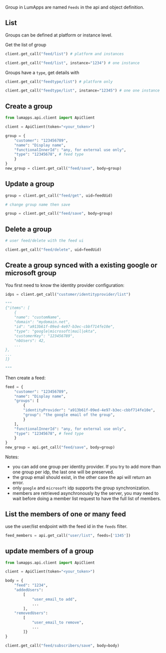 Group in LumApps are named `Feeds` in the api and object definition.

## List
Groups can be defined at platform or instance level.

Get the list of group
```python
client.get_call("feed/list") # platform and instances

client.get_call("feed/list", instance="1234") # one instance
```

Groups have a `type`, get details with
```python
client.get_call("feedtype/list") # platform only

client.get_call("feedtype/list", instance="12345") # one one instance
```


## Create a group

```python
from lumapps.api.client import ApiClient

client = ApiClient(token="<your_token>")

group = {
    "customer": "123456789",
    "name": "Display name",
    "functionalInnerId": "any, for external use only",
    "type": "12345678", # feed type
    }
}
new_group = client.get_call("feed/save", body=group)
```
## Update a group

```python
group = client.get_call("feed/get", uid=feedUid)

# change group name then save

group = client.get_call("feed/save", body=group)

```
## Delete a group

```python
# user feed/delete with the feed ui

client.get_call("feed/delete", uid=feedUid)
```
## Create a group synced with a existing google or microsoft group

You first need to know the identity provider configuration:

```python
idps = client.get_call("customer/identityprovider/list")

"""
{"items": [
    {
    "name": "customName",
    "domain": "mydomain.net",
    "id": "a913b61f-09ed-4e97-b3ec-cbbf714fe10e",
    "type": "google|microsoft|mail|okta",
    "customerKey": "123456789",
    "nbUsers": 42,
    ...
},
...
]}

"""
```
Then create a feed:

```python
feed = {
    "customer": "123456789",
    "name": "Display name",
    "groups": [
        {
        "identityProvider": "a913b61f-09ed-4e97-b3ec-cbbf714fe10e",
        "group": "the google email of the group",
        }
    ],
    "functionalInnerId": "any, for external use only",
    "type": "12345678", # feed type
    }
}
new_group = api.get_call("feed/save", body=group)
```

Notes:
- you can add one group per identity provider. If you try to add more than one group per idp, the last one will be preserved.
- the group email should exist, in the other case the api will return an error.
- only `google` and `microsoft` idp supports the group synchronization.
- members are retrieved asynchronously by the server, you may need to wait before doing a member list request to have the full list of members.

## List the members of one or many feed

use the user/list endpoint with the feed id in the `feeds` filter.

```python
feed_members = api.get_call("user/list", feeds=['1345'])

```
## update members of a group

```python
from lumapps.api.client import ApiClient

client = ApiClient(token="<your_token>")

body = {
    "feed": "1234",
    "addedUsers":
        [
            "user_email_to add",
            ...
        ],
    "removedUsers":
        [
            "user_email_to remove",
            ...
        ]}
}

client.get_call("feed/subscribers/save", body=body)
```




